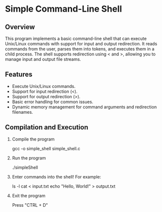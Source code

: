 # Simple Command-Line Shell

## Overview

This program implements a basic command-line shell that can execute Unix/Linux commands with support for input and output redirection. It reads commands from the user, 
parses them into tokens, and executes them in a child process. The shell supports redirection using < and >, allowing you to manage input and output file streams.

## Features

- Execute Unix/Linux commands.
- Support for input redirection (<).
- Support for output redirection (>).
- Basic error handling for common issues.
- Dynamic memory management for command arguments and redirection filenames.

## Compilation and Execution

1. Compile the program

    gcc -o simple_shell simple_shell.c

2. Run the program

    ./simpleShell

3. Enter commands into the shell! For example:

    ls -l
    cat < input.txt
    echo "Hello, World!" > output.txt

4. Exit the program

    Press "CTRL + D"
